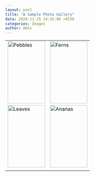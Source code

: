 ```yaml
---
layout: post
title: "A Sample Photo Gallery"
data: 2020-11-25 14:35:06 +0530
categories: Images
author: Abhi
---
```


<table>
	<tr>
		<td><img height="200" width = "120" src="https://images.pexels.com/photos/5596125/pexels-photo-5596125.jpeg?auto=compress&cs=tinysrgb&dpr=2&h=650&w=940" title="Pebbles"></td>
		<td><img height="200" width = "120" src="https://images.pexels.com/photos/5950562/pexels-photo-5950562.jpeg?auto=compress&cs=tinysrgb&dpr=2&h=650&w=940" title="Ferns"></td>
	</tr>
	<tr>
		<td><img height="200" width = "120" src="https://images.pexels.com/photos/3886960/pexels-photo-3886960.jpeg?auto=compress&cs=tinysrgb&dpr=2&h=650&w=940" title="Leaves"></td>
		<td><img height="200" width = "120" src="https://images.pexels.com/photos/5630557/pexels-photo-5630557.jpeg?auto=compress&cs=tinysrgb&dpr=1&w=500" title="Ananas"></td>
	</tr>
	<tr>
		<td><img src=""></td>
	</tr>
</table>